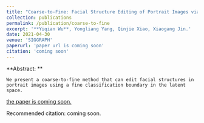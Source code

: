 ```yaml
---
title: "Coarse-to-Fine: Facial Structure Editing of Portrait Images via Latent Space Classifications"
collection: publications
permalink: /publication/coarse-to-fine
excerpt: '**Yiqian Wu**, Yongliang Yang, Qinjie Xiao, Xiaogang Jin.'
date: 2021-04-30
venue: 'SIGGRAPH'
paperurl: 'paper url is coming soon'
citation: 'coming soon'
---
```


**Abstract: ** 
```
We present a coarse-to-fine method that can edit facial structures in portrait images using a fine classification boundary in the latent space.
```

[the paper is coming soon.]()

Recommended citation: coming soon.
